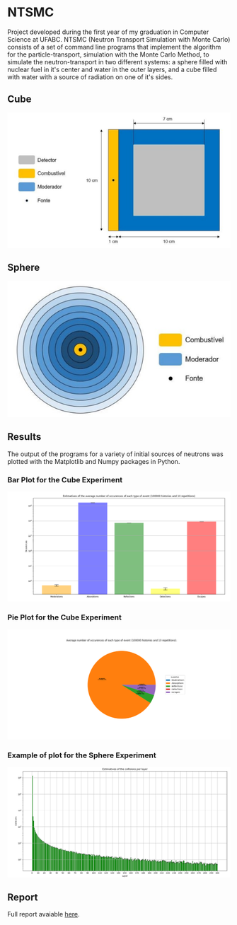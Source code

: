 # NTSMC

Project developed during the first year of my graduation in Computer Science at UFABC. NTSMC (Neutron Transport Simulation with Monte Carlo) consists of a set of command line programs that implement the algorithm for the particle-transport, simulation with the Monte Carlo Method, to simulate the neutron-transport in two different systems: a sphere filled with nuclear fuel in it's center and water in the outer layers, and a cube filled with water with a source of radiation on one of it's sides.

## Cube

![Cube](/figures/cube.jpg)

## Sphere

![Sphere](/figures/sphere.jpg)

## Results

The output of the programs for a variety of initial sources of neutrons was plotted with the Matplotlib and Numpy packages in Python.

### Bar Plot for the Cube Experiment

![Bar Plot for the Cube Experiment](/results/cube_100000_10b.png)

### Pie Plot for the Cube Experiment

![Pie Plot for the Cube Experiment](/results/cube_100000_10p.png)

### Example of plot for the Sphere Experiment

![Sphere Experiment](/results/sphere_cl3_100000_10.png)

## Report
 
Full report avaiable [here](https://mega.nz/file/lbQFVazC#7V1IEGNPm3MQtl10MkXhKsci6F7RQ4fRgbD23ATORQo).

